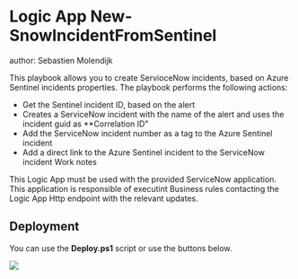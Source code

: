 # Logic App New-SnowIncidentFromSentinel

author: Sebastien Molendijk

This playbook allows you to create ServioceNow incidents, based on Azure Sentinel incidents properties.
The playbook performs the following actions:

- Get the Sentinel incident ID, based on the alert
- Creates a ServiceNow incident with the name of the alert and uses the incident guid as \*\*Correlation ID"
- Add the ServiceNow incident number as a tag to the Azure Sentinel incident
- Add a direct link to the Azure Sentinel incident to the ServiceNow incident Work notes

This Logic App must be used with the provided ServiceNow application.
This application is responsible of executint Business rules contacting the Logic App Http endpoint with the relevant updates.

## Deployment

You can use the **Deploy.ps1** script or use the buttons below.

<a href="https://portal.azure.com/#create/Microsoft.Template/uri/https%3A%2F%2Fraw.githubusercontent.com%2FSebmolendijk%2FSentinel-Snow%2Fmaster%2FPlaybooks%2FNew-SnowIncidentFromSentinel%2FNew-SnowIncidentFromSentinel.json" target="_blank">
    <img src="https://aka.ms/deploytoazurebutton"/>
</a>
